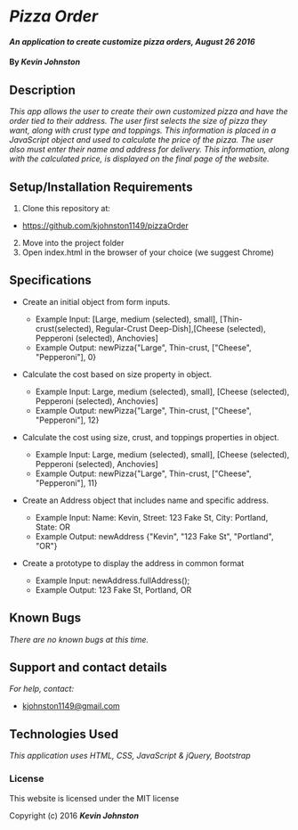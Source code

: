 # _Pizza Order_

#### _An application to create customize pizza orders, August 26 2016_

#### By _**Kevin Johnston**_

## Description

_This app allows the user to create their own customized pizza and have the order tied to their address.  The user first selects the size of pizza they want, along with crust type and toppings.  This information is placed in a JavaScript object and used to calculate the price of the pizza.  The user also must enter their name and address for delivery.  This information, along with the calculated price, is displayed on the final page of the website._

## Setup/Installation Requirements

1. Clone this repository at:
  * https://github.com/kjohnston1149/pizzaOrder
2. Move into the project folder
3. Open index.html in the browser of your choice (we suggest Chrome)

## Specifications

* Create an initial object from form inputs.
  * Example Input: [Large, medium (selected), small], [Thin-crust(selected), Regular-Crust Deep-Dish],[Cheese (selected), Pepperoni (selected), Anchovies]
  * Example Output: newPizza{"Large", Thin-crust, ["Cheese", "Pepperoni"], 0}

* Calculate the cost based on size property in object.
  * Example Input: Large, medium (selected), small], [Cheese (selected), Pepperoni (selected), Anchovies]
  * Example Output: newPizza{"Large", Thin-crust, ["Cheese", "Pepperoni"], 12}

* Calculate the cost using  size, crust, and toppings properties in object.
  * Example Input: Large, medium (selected), small], [Cheese (selected), Pepperoni (selected), Anchovies]
  * Example Output: newPizza{"Large", Thin-crust, ["Cheese", "Pepperoni"], 11}

* Create an Address object that includes name and specific address.
  * Example Input: Name: Kevin, Street: 123 Fake St, City: Portland, State: OR
  * Example Output: newAddress {"Kevin", "123 Fake St", "Portland", "OR"}

* Create a prototype to display the address in common format
  * Example Input: newAddress.fullAddress();
  * Example Output: 123 Fake St, Portland, OR


## Known Bugs

_There are no known bugs at this time._

## Support and contact details

_For help, contact:_
* [kjohnston1149@gmail.com](mailto:kjohnston1149@gmail.com)

## Technologies Used

_This application uses HTML, CSS, JavaScript & jQuery, Bootstrap_

### License

This website is licensed under the MIT license

Copyright (c) 2016 **_Kevin Johnston_**

